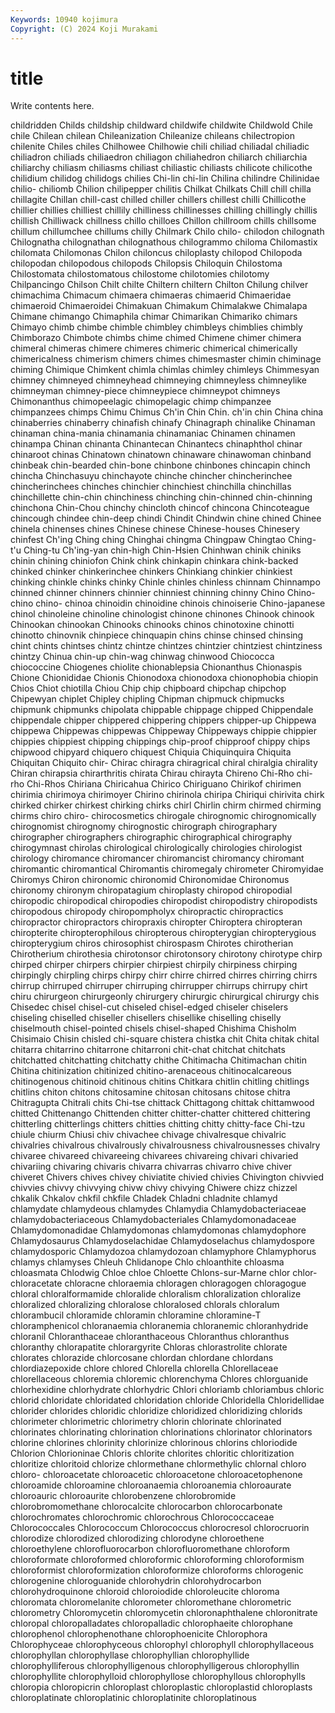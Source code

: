 ```yaml
---
Keywords: 10940 kojimura
Copyright: (C) 2024 Koji Murakami
---
```


# title

Write contents here.



 childridden Childs childship childward childwife childwite Childwold Chile chile
Chilean chilean Chileanization Chileanize chileans chilectropion chilenite Chiles chiles Chilhowee
Chilhowie chili chiliad chiliadal chiliadic chiliadron chiliads chiliaedron chiliagon chiliahedron
chiliarch chiliarchia chiliarchy chiliasm chiliasms chiliast chiliastic chiliasts chilicote chilicothe
chilidium chilidog chilidogs chilies Chi-lin chi-lin Chilina chilindre Chilinidae chilio-
chiliomb Chilion chilipepper chilitis Chilkat Chilkats Chill chill chilla chillagite
Chillan chill-cast chilled chiller chillers chillest chilli Chillicothe chillier chillies
chilliest chillily chilliness chillinesses chilling chillingly chillis chillish Chilliwack chillness
chillo chilloes Chillon chillroom chills chillsome chillum chillumchee chillums chilly
Chilmark Chilo chilo- chilodon chilognath Chilognatha chilognathan chilognathous chilogrammo chiloma
Chilomastix chilomata Chilomonas Chilon chiloncus chiloplasty chilopod Chilopoda chilopodan chilopodous
chilopods Chilopsis Chiloquin Chilostoma Chilostomata chilostomatous chilostome chilotomies chilotomy Chilpancingo
Chilson Chilt chilte Chiltern chiltern Chilton Chilung chilver chimachima Chimacum
chimaera chimaeras chimaerid Chimaeridae chimaeroid Chimaeroidei Chimakuan Chimakum Chimalakwe Chimalapa
Chimane chimango Chimaphila chimar Chimarikan Chimariko chimars Chimayo chimb chimbe
chimble chimbley chimbleys chimblies chimbly Chimborazo Chimbote chimbs chime chimed
Chimene chimer chimera chimeral chimeras chimere chimeres chimeric chimerical chimerically
chimericalness chimerism chimers chimes chimesmaster chimin chiminage chiming Chimique Chimkent
chimla chimlas chimley chimleys Chimmesyan chimney chimneyed chimneyhead chimneying chimneyless
chimneylike chimneyman chimney-piece chimneypiece chimneypot chimneys Chimonanthus chimopeelagic chimopelagic chimp
chimpanzee chimpanzees chimps Chimu Chimus Ch'in Chin Chin. ch'in chin
China china chinaberries chinaberry chinafish chinafy Chinagraph chinalike Chinaman chinaman
china-mania chinamania chinamaniac Chinamen chinamen chinampa Chinan chinanta Chinantecan Chinantecs
chinaphthol chinar chinaroot chinas Chinatown chinatown chinaware chinawoman chinband chinbeak
chin-bearded chin-bone chinbone chinbones chincapin chinch chincha Chinchasuyu chinchayote chinche
chincher chincherinchee chincherinchees chinches chinchier chinchiest chinchilla chinchillas chinchillette chin-chin
chinchiness chinching chin-chinned chin-chinning chinchona Chin-Chou chinchy chincloth chincof chincona
Chincoteague chincough chindee chin-deep chindi Chindit Chindwin chine chined Chinee
chinela chinenses chines Chinese chinese Chinese-houses Chinesery chinfest Ch'ing Ching
ching Chinghai chingma Chingpaw Chingtao Ching-t'u Ching-tu Ch'ing-yan chin-high Chin-Hsien
Chinhwan chinik chiniks chinin chining chiniofon Chink chink chinkapin chinkara
chink-backed chinked chinker chinkerinchee chinkers Chinkiang chinkier chinkiest chinking chinkle
chinks chinky Chinle chinles chinless chinnam Chinnampo chinned chinner chinners
chinnier chinniest chinning chinny Chino Chino- chino chino- chinoa chinoidin
chinoidine chinois chinoiserie Chino-japanese chinol chinoleine chinoline chinologist chinone chinones
Chinook chinook Chinookan chinookan Chinooks chinooks chinos chinotoxine chinotti chinotto
chinovnik chinpiece chinquapin chins chinse chinsed chinsing chint chints chintses
chintz chintze chintzes chintzier chintziest chintziness chintzy Chinua chin-up chin-wag
chinwag chinwood Chiococca chiococcine Chiogenes chiolite chionablepsia Chionanthus Chionaspis Chione
Chionididae Chionis Chionodoxa chionodoxa chionophobia chiopin Chios Chiot chiotilla Chiou
Chip chip chipboard chipchap chipchop Chipewyan chiplet Chipley chipling Chipman
chipmuck chipmucks chipmunk chipmunks chipolata chippable chippage chipped Chippendale chippendale
chipper chippered chippering chippers chipper-up Chippewa chippewa Chippewas chippewas Chippeway
Chippeways chippie chippier chippies chippiest chipping chippings chip-proof chipproof chippy
chips chipwood chipyard chiquero chiquest Chiquia Chiquinquira Chiquita Chiquitan Chiquito
chir- Chirac chiragra chiragrical chiral chiralgia chirality Chiran chirapsia chirarthritis
chirata Chirau chirayta Chireno Chi-Rho chi-rho Chi-Rhos Chiriana Chiricahua Chirico
Chiriguano Chirikof chirimen chirimia chirimoya chirimoyer Chirino chirinola chiripa Chiriqui
chirivita chirk chirked chirker chirkest chirking chirks chirl Chirlin chirm
chirmed chirming chirms chiro chiro- chirocosmetics chirogale chirognomic chirognomically chirognomist
chirognomy chirognostic chirograph chirographary chirographer chirographers chirographic chirographical chirography chirogymnast
chirolas chirological chirologically chirologies chirologist chirology chiromance chiromancer chiromancist chiromancy
chiromant chiromantic chiromantical Chiromantis chiromegaly chirometer Chiromyidae Chiromys Chiron chironomic
chironomid Chironomidae Chironomus chironomy chironym chiropatagium chiroplasty chiropod chiropodial chiropodic
chiropodical chiropodies chiropodist chiropodistry chiropodists chiropodous chiropody chiropompholyx chiropractic chiropractics
chiropractor chiropractors chiropraxis chiropter Chiroptera chiropteran chiropterite chiropterophilous chiropterous chiropterygian
chiropterygious chiropterygium chiros chirosophist chirospasm Chirotes chirotherian Chirotherium chirothesia chirotonsor
chirotonsory chirotony chirotype chirp chirped chirper chirpers chirpier chirpiest chirpily
chirpiness chirping chirpingly chirpling chirps chirpy chirr chirre chirred chirres
chirring chirrs chirrup chirruped chirruper chirruping chirrupper chirrups chirrupy chirt
chiru chirurgeon chirurgeonly chirurgery chirurgic chirurgical chirurgy chis Chisedec chisel
chisel-cut chiseled chisel-edged chiseler chiselers chiseling chiselled chiseller chisellers chisellike
chiselling chiselly chiselmouth chisel-pointed chisels chisel-shaped Chishima Chisholm Chisimaio Chisin
chisled chi-square chistera chistka chit Chita chitak chital chitarra chitarrino
chitarrone chitarroni chit-chat chitchat chitchats chitchatted chitchatting chitchatty chithe Chitimacha
Chitimachan chitin Chitina chitinization chitinized chitino-arenaceous chitinocalcareous chitinogenous chitinoid chitinous
chitins Chitkara chitlin chitling chitlings chitlins chiton chitons chitosamine chitosan
chitosans chitose chitra Chitragupta Chitrali chits Chi-tse chittack Chittagong chittak
chittamwood chitted Chittenango Chittenden chitter chitter-chatter chittered chittering chitterling chitterlings
chitters chitties chitting chitty chitty-face Chi-tzu chiule chiurm Chiusi chiv
chivachee chivage chivalresque chivalric chivalries chivalrous chivalrously chivalrousness chivalrousnesses chivalry
chivaree chivareed chivareeing chivarees chivareing chivari chivaried chivariing chivaring chivaris
chivarra chivarras chivarro chive chiver chiveret Chivers chives chivey chiviatite
chivied chivies Chivington chivvied chivvies chivvy chivvying chivw chivy chivying
Chiwere chizz chizzel chkalik Chkalov chkfil chkfile Chladek Chladni chladnite
chlamyd chlamydate chlamydeous chlamydes Chlamydia Chlamydobacteriaceae chlamydobacteriaceous Chlamydobacteriales Chlamydomonadaceae Chlamydomonadidae
Chlamydomonas chlamydomonas chlamydophore Chlamydosaurus Chlamydoselachidae Chlamydoselachus chlamydospore chlamydosporic Chlamydozoa chlamydozoan
chlamyphore Chlamyphorus chlamys chlamyses Chleuh Chlidanope Chlo chloanthite chloasma chloasmata
Chlodwig Chloe chloe Chloette Chlons-sur-Marne chlor chlor- chloracetate chloracne chloraemia
chloragen chloragogen chloragogue chloral chloralformamide chloralide chloralism chloralization chloralize chloralized
chloralizing chloralose chloralosed chlorals chloralum chlorambucil chloramide chloramin chloramine chloramine-T
chloramphenicol chloranaemia chloranemia chloranemic chloranhydride chloranil Chloranthaceae chloranthaceous Chloranthus chloranthus
chloranthy chlorapatite chlorargyrite Chloras chlorastrolite chlorate chlorates chlorazide chlorcosane chlordan
chlordane chlordans chlordiazepoxide chlore chlored Chlorella chlorella Chlorellaceae chlorellaceous chloremia
chloremic chlorenchyma Chlores chlorguanide chlorhexidine chlorhydrate chlorhydric Chlori chloriamb chloriambus
chloric chlorid chloridate chloridated chloridation chloride Chloridella Chloridellidae chlorider chlorides
chloridic chloridize chloridized chloridizing chlorids chlorimeter chlorimetric chlorimetry chlorin chlorinate
chlorinated chlorinates chlorinating chlorination chlorinations chlorinator chlorinators chlorine chlorines chlorinity
chlorinize chlorinous chlorins chloriodide Chlorion Chlorioninae Chloris chlorite chlorites chloritic
chloritization chloritize chloritoid chlorize chlormethane chlormethylic chlornal chloro chloro- chloroacetate
chloroacetic chloroacetone chloroacetophenone chloroamide chloroamine chloroanaemia chloroanemia chloroaurate chloroauric chloroaurite
chlorobenzene chlorobromide chlorobromomethane chlorocalcite chlorocarbon chlorocarbonate chlorochromates chlorochromic chlorochrous Chlorococcaceae
Chlorococcales Chlorococcum Chlorococcus chlorocresol chlorocruorin chlorodize chlorodized chlorodizing chlorodyne chloroethene
chloroethylene chlorofluorocarbon chlorofluoromethane chloroform chloroformate chloroformed chloroformic chloroforming chloroformism chloroformist
chloroformization chloroformize chloroforms chlorogenic chlorogenine chloroguanide chlorohydrin chlorohydrocarbon chlorohydroquinone chloroid
chloroiodide chloroleucite chloroma chloromata chloromelanite chlorometer chloromethane chlorometric chlorometry Chloromycetin
chloromycetin chloronaphthalene chloronitrate chloropal chloropalladates chloropalladic chlorophaeite chlorophane chlorophenol chlorophenothane
chlorophoenicite Chlorophora Chlorophyceae chlorophyceous chlorophyl chlorophyll chlorophyllaceous chlorophyllan chlorophyllase chlorophyllian
chlorophyllide chlorophylliferous chlorophylligenous chlorophylligerous chlorophyllin chlorophyllite chlorophylloid chlorophyllose chlorophyllous chlorophylls
chloropia chloropicrin chloroplast chloroplastic chloroplastid chloroplasts chloroplatinate chloroplatinic chloroplatinite chloroplatinous
